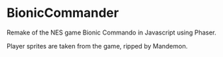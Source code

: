 # BionicCommander

Remake of the NES game Bionic Commando in Javascript using Phaser.


Player sprites are taken from the game, ripped by Mandemon.